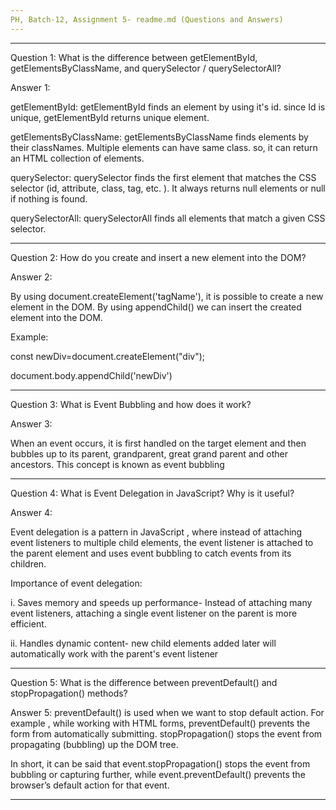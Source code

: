 ```yaml
---
PH, Batch-12, Assignment 5- readme.md (Questions and Answers)
---
```

---
Question 1: What is the difference between getElementById, getElementsByClassName, and querySelector / querySelectorAll?

Answer 1:

getElementById: getElementById finds an element by using it's id. since Id is unique, getElementById returns unique element.

getElementsByClassName: getElementsByClassName finds elements by their classNames.
Multiple elements can have same class. so, it can return an HTML collection of elements.

querySelector: querySelector finds the first element that matches the CSS selector (id, attribute, class, tag, etc. ). It always returns null elements or null if nothing is found.

querySelectorAll: querySelectorAll finds all elements that match a given CSS selector.

---

Question 2: How do you create and insert a new element into the DOM?

Answer 2:

By using document.createElement('tagName'), it is possible to create a new element in the DOM.
By using appendChild() we can insert the created element into the DOM.

Example:

const newDiv=document.createElement("div");

document.body.appendChild('newDiv')

---

Question 3: What is Event Bubbling and how does it work?

Answer 3:

When an event occurs, it is first handled on the target element and then bubbles up to its parent, grandparent, great grand parent and other ancestors. This concept is known as event bubbling

---

Question 4: What is Event Delegation in JavaScript? Why is it useful?

Answer 4:

Event delegation is a pattern in JavaScript , where instead of attaching event listeners to multiple child elements, the event listener is attached to the parent element and uses event bubbling to catch events from its children.

Importance of event delegation:

i. Saves memory and speeds up performance- Instead of attaching many event listeners, attaching a single event listener on the parent is more efficient.

ii. Handles dynamic content- new child elements added later will automatically work with the parent's event listener

---

Question 5: What is the difference between preventDefault() and stopPropagation() methods?

Answer 5:
preventDefault() is used when we want to stop default action. For example , while working with HTML forms, preventDefault() prevents the form from automatically submitting.
stopPropagation() stops the event from propagating (bubbling) up the DOM tree.

In short, it can be said that event.stopPropagation() stops the event from bubbling or capturing further, while event.preventDefault() prevents the browser’s default action for that event.

---